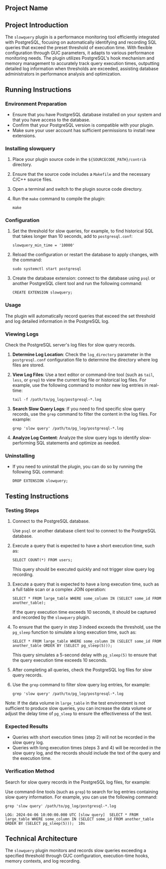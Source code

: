## Project Name

## Project Introduction

The `slowquery` plugin is a performance monitoring tool efficiently integrated with PostgreSQL, focusing on automatically identifying and recording SQL queries that exceed the preset threshold of execution time. With flexible configuration through GUC parameters, it adapts to various performance monitoring needs. The plugin utilizes PostgreSQL's hook mechanism and memory management to accurately track query execution times, outputting detailed log information when thresholds are exceeded, assisting database administrators in performance analysis and optimization.

## Running Instructions

### Environment Preparation

- Ensure that you have PostgreSQL database installed on your system and that you have access to the database.
- Confirm that your PostgreSQL version is compatible with your plugin.
- Make sure your user account has sufficient permissions to install new extensions.

### Installing slowquery

1. Place your plugin source code in the `${SOURCECODE_PATH}/contrib` directory.

2. Ensure that the source code includes a `Makefile` and the necessary C/C++ source files.

3. Open a terminal and switch to the plugin source code directory.

4. Run the `make` command to compile the plugin:

   ```
   make
   ```

### Configuration

1. Set the threshold for slow queries, for example, to find historical SQL that takes longer than 10 seconds, add to `postgresql.conf`:

   ```
   slowquery_min_time = '10000'
   ```

2. Reload the configuration or restart the database to apply changes, with the command:

   ```
   sudo systemctl start postgresql
   ```

3. Create the database extension: connect to the database using `psql` or another PostgreSQL client tool and run the following command:

   ```
   CREATE EXTENSION slowquery;
   ```

### Usage

The plugin will automatically record queries that exceed the set threshold and log detailed information in the PostgreSQL log.

### Viewing Logs

Check the PostgreSQL server's log files for slow query records.

1. **Determine Log Location**: Check the `log_directory` parameter in the `postgresql.conf` configuration file to determine the directory where log files are stored.

2. **View Log Files**: Use a text editor or command-line tool (such as `tail`, `less`, or `grep`) to view the current log file or historical log files. For example, use the following command to monitor new log entries in real-time:

   ```
   tail -f /path/to/pg_log/postgresql-*.log
   ```

3. **Search Slow Query Logs**: If you need to find specific slow query records, use the `grep` command to filter the content in the log files. For example:

   ```
   grep 'slow query' /path/to/pg_log/postgresql-*.log
   ```

4. **Analyze Log Content**: Analyze the slow query logs to identify slow-performing SQL statements and optimize as needed.

### Uninstalling

- If you need to uninstall the plugin, you can do so by running the following SQL command:

  ```
  DROP EXTENSION slowquery;
  ```

## Testing Instructions

### Testing Steps

1. Connect to the PostgreSQL database.

   Use `psql` or another database client tool to connect to the PostgreSQL database.

2. Execute a query that is expected to have a short execution time, such as:

   ```
   SELECT COUNT(*) FROM users;
   ```

   This query should be executed quickly and not trigger slow query log recording.

3. Execute a query that is expected to have a long execution time, such as a full table scan or a complex JOIN operation:

   ```
   SELECT * FROM large_table WHERE some_column IN (SELECT some_id FROM another_table);
   ```

   If the query execution time exceeds 10 seconds, it should be captured and recorded by the `slowquery` plugin.

4. To ensure that the query in step 3 indeed exceeds the threshold, use the `pg_sleep` function to simulate a long execution time, such as:

   ```
   SELECT * FROM large_table WHERE some_column IN (SELECT some_id FROM another_table ORDER BY (SELECT pg_sleep(5)));
   ```

   This query simulates a 5-second delay with `pg_sleep(5)` to ensure that the query execution time exceeds 10 seconds.

5. After completing all queries, check the PostgreSQL log files for slow query records.

6. Use the `grep` command to filter slow query log entries, for example:

   ```
   grep 'slow query' /path/to/pg_log/postgresql-*.log
   ```

Note: If the data volume in `large_table` in the test environment is not sufficient to produce slow queries, you can increase the data volume or adjust the delay time of `pg_sleep` to ensure the effectiveness of the test.

### Expected Results

- Queries with short execution times (step 2) will not be recorded in the slow query log.
- Queries with long execution times (steps 3 and 4) will be recorded in the slow query log, and the records should include the text of the query and the execution time.

### Verification Method

Search for slow query records in the PostgreSQL log files, for example:

Use command-line tools (such as `grep`) to search for log entries containing slow query information. For example, you can use the following command:

```
grep 'slow query' /path/to/pg_log/postgresql-*.log
```

```
LOG: 2024-04-06 10:00:00.000 UTC [slow query]  SELECT * FROM large_table WHERE some_column IN (SELECT some_id FROM another_table ORDER BY (SELECT pg_sleep(5)));  10s
```

## Technical Architecture

The `slowquery` plugin monitors and records slow queries exceeding a specified threshold through GUC configuration, execution-time hooks, memory contexts, and log recording.